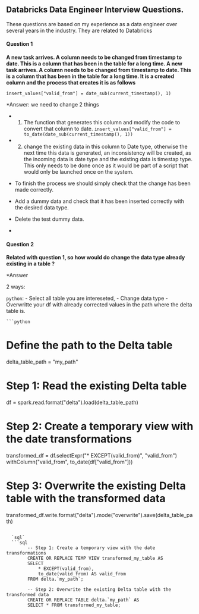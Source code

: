 ## Databricks Data Engineer Interview Questions.

These questions are based on my experience as a data engineer over several years in the industry.  They are related to Databricks

#### Question 1
**A new task arrives. A column needs to be changed from timestamp to date. This is a column that has been in the table for a long time.
A new task arrives. A column needs to be changed from timestamp to date. This is a column that has been in the table for a long time. 
It is a created column and the process that creates it is as follows**

`insert_values["valid_from"] = date_sub(current_timestamp(), 1)`

*Answer: 
we need to change 2 things
- 1) The function that generates this column and modify the code to convert that column to date.
`insert_values["valid_from"] = to_date(date_sub(current_timestamp(), 1))`

- 2) change the existing data in this column to Date type, otherwise the next time this data is generated,
 an inconsistency will be created, as the incoming data is date type and the existing data is timestap type.
 This only needs to be done once as it would be part of a script that would only be launched once on the system.
 - To finish the process we should simply check that the change has been made correctly.
 - Add a dummy data and check that it has been inserted correctly with the desired data type.
 - Delete the test dummy data.
 *

#### Question 2
**Related with question 1, so how would do change the data type already existing in a table ?**

*Answer

2 ways:

 `python`:
	- Select all table you are intereseted, 
	- Change data type 
	- Overwritte your df with already corrected values in the path where the delta table is.
	
	```python
	

# Define the path to the Delta table
delta_table_path = "my_path"

# Step 1: Read the existing Delta table
df = spark.read.format("delta").load(delta_table_path)

# Step 2: Create a temporary view with the date transformations
transformed_df = df.selectExpr("* EXCEPT(valid_from)", "valid_from") \
					withColumn("valid_from", to_date(df["valid_from"]))


# Step 3: Overwrite the existing Delta table with the transformed data
transformed_df.write.format("delta").mode("overwrite").save(delta_table_path)
```

  `sql`
  ```sql
		-- Step 1: Create a temporary view with the date transformations
		CREATE OR REPLACE TEMP VIEW transformed_my_table AS
		SELECT
			* EXCEPT(valid_from), 
			to_date(valid_from) AS valid_from
		FROM delta.`my_path`;

		-- Step 2: Overwrite the existing Delta table with the transformed data
		CREATE OR REPLACE TABLE delta.`my_path` AS
		SELECT * FROM transformed_my_table;
  ```